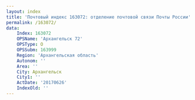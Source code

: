 ```yaml
---
layout: index
title: 'Почтовый индекс 163072: отделение почтовой связи Почты России'
permalink: /163072/
data:
    Index: 163072
    OPSName: 'Архангельск 72'
    OPSType: О
    OPSSubm: 163999
    Region: 'Архангельская область'
    Autonom: ''
    Area: ''
    City: Архангельск
    City1: ''
    ActDate: '20170626'
    IndexOld: ''
---
```

